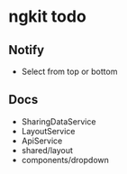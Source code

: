 ngkit todo
===
## Notify
- Select from top or bottom

## Docs
- SharingDataService
- LayoutService
- ApiService
- shared/layout
- components/dropdown